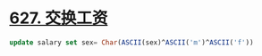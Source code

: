 # [627. 交换工资](https://leetcode-cn.com/problems/swap-salary/)

```sql
update salary set sex= Char(ASCII(sex)^ASCII('m')^ASCII('f'))
```

